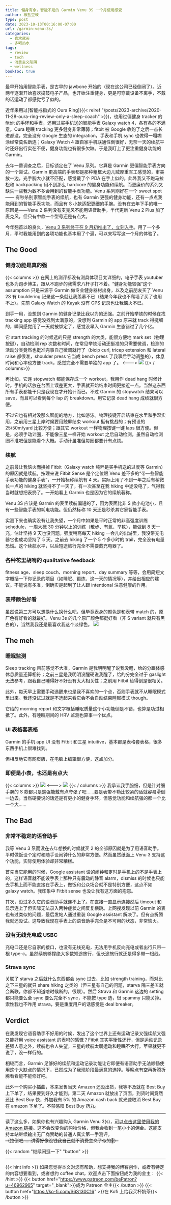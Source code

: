 ```yaml
---
title: 健身有余，智能不足的 Garmin Venu 3S 一个月使用感受
author: 椒盐豆豉
type: post
date: 2023-10-13T00:16:00-07:00
url: /garmin-venu-3s/
categories:
  - 喜欢就买
  - 多喝热水
tags:
  - review
  - tech
  - 消费主义陷阱
  - wellness
bookToc: true
---
```


最早开始用智能手表，是古早的 jawbone 开始的（现在这公司已经倒闭了）。近两年逐渐开始喜欢捣鼓电子产品，也开始注重健身，更是可穿戴设备不离手，不戴的话运动了都感觉亏了似的。

近年来用过[智能戒指式的 Oura Ring]({{< relref "/posts/2023-archive/2020-11-28-oura-ring-review-only-a-sleep-coach" >}})，也用过偏健身 tracker 的 fitbit 的手环和手表，还用过买手机送的智能手表 Galaxy watch 4，各有各的不满意。Oura 睡眠 tracking 更多健身非常薄弱；fitbit 被 Google 收购了之后一点长进都没，完全没有 Google 生态的 integration，手表和手机 sync 也做得一塌糊涂经常莫名断连；Galaxy Watch 4 跟自家手机联通性倒很好，无奈一天的续航平时还好出行实在不便，健身功能也有很多欠缺。于是我盯上了更注重健身功能的 Garmin。

去年一番调查之后，目标锁定在了 Venu 系列。它算是 Garmin 更偏智能手表方向的一个尝试。Garmin 更高端的手表都是那种粗框大边儿贼厚重军工感觉的，审美放一边，光手腕大小就不匹配，感觉戴了个 PDA 在手上似的。此外我又不跑马拉松和 backpacking 用不到那么 hardcore 的健身功能和续航。而更廉价的系列又缺失一些我为数不多会用到的智能手表功能。Venu 系列刚好在一个 sweet spot —— 有秒杀别家智能手表的续航，也有 Garmin 更强的健身功能，还有一点点我能用到的智能手表功能，而且有 S 小款适配更细的手腕。没有在去年下手的唯一原因是——Venu 2 系列没有麦克风不能用语音助手，半代更新 Venu 2 Plus 加了麦克风，但只有中款一个型号还是有点大。

今年翘首以盼良久，[Venu 3 系列终于在 9 月初推出了，立刻入手](https://amzn.to/3EvHQjj)。用了一个多月，平时我能用到的各项功能也基本用了个遍，可以来写写这一个月的体验了。

<!--more-->

## The Good
### 健身功能是真的强
{{< columns >}}
在网上的测评都没有测具体项目太详细的，电子手表 youtuber 也多为跑步博主，跟从不跑步的我需求八杆子打不着。“健身功能较强“这个 assumption 只是来源于 Garmin 做专业健身器材出身，以及之前朋友买了 Venu 2S 有 bouldering 记录这一条就让我羡慕不已（结果今年我也不爬墙了买了也用不上）。先前 Galaxy Watch 的 Kayak 没有 GPS 记录也让我恼火不已。

到手一用，没想到 Garmin 的健身记录比我以为的还强。之前开始举铁的时候在找 tracking app 感觉没找到太满意的，没想到  Garmin 的 app 原来就 track 得挺细的，瞬间感觉用了一天就被绑定了，感觉没早入 Garmin 生态错过了几个亿。

它 start tracking 的时候选的只是 strength 的大类，能很方便地 mark set（物理按键），自动检测 rep 次数和时间，在常见举铁活动还挺准的只需要微调，检测的活动分类竟然也挺准完事自己微调就行了（bicip curl, tricep extension 和 lateral raise 都很准，shoulder press 它当成 bench press 了我事后手动调整的），休息时间和心率也方便 track，感觉完全不需要单独的 app 了。
<--->
![](https://media.douchi.space/douchi/media_attachments/files/111/031/068/526/696/798/original/0cd2640d38fd2fd0.png)
{{< / columns>}}

再比如，它连 stopwatch 都能保存成一个 workout，我用作 dead hang 时候计时。手机的话放在台面上误差更大，手表就开始结束时间更接近一点。当然这东西所有手表都能干只是我现在才开始计而已。不过 Garmin 的 stopwatch 结果可以 save，而且可以看到每个 lap 的 breakdown。用它记录 dead hang 成绩就很方便。

不过它也有相对没那么智能的地方，比如游泳。物理按键开启结束在水里和手湿实用，之前用三星上岸时候要用触屏结束 workout 挺有挑战的；有预设的 25/50m/yard 比较方便；跟其它 workout 一样物理按键一键 laps 很方便。但是，必须手动计圈，不能像三星一样开始 workout 之后自动检测，虽然自动检测圈不准吧但是能看个大概。手动计虽准但每圈都要计有点烦。

### 续航
之前最让我恼火而换掉 Fitbit（Galaxy watch 纯粹是买手机送的过度等 Garmin）的原因就是续航。按理来说 Fitbit Sense 是个定位跟 Venu 差不多的“带一些智能手表功能的健身手表”，一开始标称续航有 4 天。实际上用了不到一年之后有稍微长一点的 hiking 就坚持不了一天了，有一次甚至在我 hiking 中途没电了，气得我当时就想把表扔了。一开始看上 Garmin 也是因为它的续航著称。

Venu 3S 应该是 Garmin 的表里续航偏短的了，因为表面比非 S 款小电池小，且有一些智能手表的耗电功能。但仍然标称 10 天还是秒杀其它家智能手表。

实测下来也确实没有让我失望，一个月中如果是平时正常的非高强度训练 schedule，一周大概 30 分钟以上的训练（散步、有氧、举铁），能做到 8 天一充，估计坚持 9 天也没问题。强度稍高每天 hiking 一会儿的出游里，我没带充电器它也成功坚持了 5 天。之前去 hiking 了一个 5 个多小时的 trail，完全没有电量恐慌。这个续航水平，以后短途旅行完全不需要戴充电器了。

### 各种花里胡哨的 qualitative feedback
fitness age、sleep couch、morning report、day summary 等等，会用简短文字概括一下你记录的项目（如睡眠、锻炼、这一天的情况等），并给出相应的建议。不能说有多准，倒确实是起到了让人跟 intentional 注意健康的作用。

### 表带颜色好看
虽然说第三方可以想换什么换什么吧，但毕竟表身的颜色是和表带 match 的，原厂色有好看的就最好。Venu 3s 的几个原厂颜色都挺好看（非 S variant 就只有黑白的），当然我我还是最喜欢我这个淡绿色。
![](https://media.douchi.space/douchi/media_attachments/files/111/229/909/977/327/043/original/84dfd85317cdba81.png)

## The meh
### 睡眠监测
Sleep tracking 目前感觉不大准，Garmin 是我明明醒了说我没醒，给的分跟体感休息质量还算相符；之前三星是我明明没醒硬说我醒了，给的分完全过于 gaslight 无法参考，跟我自己睡得好不好没有太大相关性；之前用 Fitbit 给得倒是很相关。

此外，每天早上需要手动选醒来也是我不喜欢的一个点，否则手表就不从睡眠模式里出来。我还没试过就是不选起来看它会不会自动结束睡眠模式 though。

它给的 morning report 和文字概括睡眠质量这个小功能倒是不错，也算是功过相抵了。此外，有睡眠期间的 HRV 监测也算事一个优点。

### UI 表格套表格
Garmin 的手机 app UI 没有 Fitbit 和三星 intuitive，基本都是表格套表格，很多东西手机上很难找到。

但相反地它有网页版，在电脑上编辑很方便，这点加分。

### 即便是小表，也还是有点大
{{< columns >}}
![](https://media.douchi.space/douchi/media_attachments/files/111/026/620/710/334/617/original/d806f7e40d200c5f.jpeg)
<--->
![](https://media.cmx.edu.kg/media_attachments/files/111/073/072/691/965/860/original/1941351f4b5d2e8e.jpeg)
{{< / columns >}}
我承认我手腕细，但是针对细手腕的 S 款都只是勉强能戴有点夸张了吧……要是表带不勒比较紧的话就容易滑倒一边去。当然硬要说的话还是有更小的健身手环，但感觉功能和续航强的都一个比一个大……

## The Bad
### 非常不稳定的语音助手
我等 Venu 3 系而没在去年想换的时候就买 2 的全部原因就是为了用语音助手。平时做饭设个定时和随手设闹钟什么的非常方便。然而虽然纸面上 Venu 3 支持这个功能，实际使用体验却非常糟糕。

首先当它能用的时候，Google assistant 设的闹钟和定时是手机上的不是手表上的，这样语音就不能设手表上那种只有震动的静音 alarm，dismiss 的时候也只能去手机上而不能直接在手表上，做饭和公众场合就不是特别方便，这点不如 galaxy watch。我印象中 Fitbit sense 也没让我有这方面的抱怨。

其次，没过多久它的语音助手就连不上了。在直接一直显示连接然后 timeout 和显示连上了但实际无法录入两种症状之间反复横跳。上网搜发现以前 Garmin 的表也有过类似的问题，最后发帖人通过重装 Google assistant 解决了。但有点折腾我就还没试。这导致我现在手表上的语音助手完全是不可用的状态，非常恼火。

### 没有无线充电或 USBC
充电口还是它自家的接口，也没有无线充电，无法用手机反向充电或者出行只带一根 type-c。虽然续航够撑绝大多数短途旅行，但长途旅行就还是得多带一根线。

### Strava sync
关联了 starva 之后就什么东西都会 sync 过去，比如 strength training，而对比之下三星的就只 share hiking 之类的（但三星有自己的问题，starva 隔三差五就会断联，你都不知道啥时候断的，很烦）。然后 Strava 和 Garmin 这边的 setting 都只能要么全 sync 要么完全不 sync，不能按 type 选，很 spammy 只能关掉。索性我也不咋用 strava，要是重度用户的话感觉是 deal breaker。

## Verdict
在我发现它语音助手不好用的时候，发出了这个世界上还有运动记录又强续航又强又能好用 voice assistant 的表吗的感慨？Fitbit 其实平衡性还行，但是运动记录差强人意之外，续航也令人失望。三星的续航太弱运动和睡眠不大行。苹果就更不说了，没一样行的。

相较而言，Garmin 足够好的续航和运动记录功能让它即便有语音助手无法顺畅使用这个大缺点的情况下，已然成为了我现阶段最满意的选择。等晚点有空再折腾折腾看看能不能修好吧。

此外一个购买小插曲，本来发售当天 Amazon 还没出货，我等不及就在 Best Buy 上下单了，结果要到好久才能到。第二天 Amazon 就放出了页面，到货时间竟然还比 Best Buy 快，外加我有 5% 的 Amazon cash back 就光速取消 Best Buy 在 amazon 下单了。不禁感叹 Best Buy 药丸。

---

读了这么多，如果你也有兴趣购入 Garmin Venu 3(s)，[可以点击这里使用我的 Amazon 链接](https://amzn.to/3EvHQjj)。这不会改变你的购物价格，但我会收到一笔小小的佣金。这能支持本站继续输出无厂商赞助的普通人真实第一手测评。\
~~（拉倒吧……讲得好像没钱我自己就不消费主义了似的🤣）~~

{{< random "继续闲逛一下" "button" >}}

---
{{< hint info >}}
如果您觉得本文对您有帮助，想支持我的博客创作，或者有特定的内容想要看到，或者想约 coffee chat，欢迎点击下面按钮成为我的金主：
{{< /hint >}}
{{< button href="https://www.patreon.com/bePatron?u=46962965" target="_blank">}}成为 Patreon 金主{{< /button >}}
{{< button href="https://ko-fi.com/S6S130C16" >}}在 Kofi 上给我买杯奶茶{{< /button >}}
